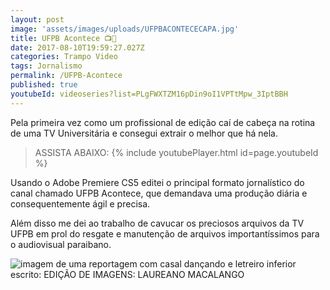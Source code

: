 ```yaml
---
layout: post
image: 'assets/images/uploads/UFPBACONTECECAPA.jpg'
title: UFPB Acontece 📺📰
date: 2017-08-10T19:59:27.027Z
categories: Trampo Video
tags: Jornalismo
permalink: /UFPB-Acontece
published: true
youtubeId: videoseries?list=PLgFWXTZM16pDin9oI1VPTtMpw_3IptBBH
---
```


Pela primeira vez como um profissional de edição caí de cabeça na rotina de uma TV Universitária e consegui extrair o melhor que há nela.

> ASSISTA ABAIXO:
{% include youtubePlayer.html id=page.youtubeId %}

Usando o Adobe Premiere CS5 editei o principal formato jornalístico do canal chamado UFPB Acontece, que demandava uma produção diária e consequentemente ágil e precisa.

Além disso me dei ao trabalho de cavucar os preciosos arquivos da TV UFPB em prol do resgate e manutenção de arquivos importantíssimos para o audiovisual paraibano. 

![imagem de uma reportagem com casal dançando e letreiro inferior escrito: EDIÇÃO DE IMAGENS: LAUREANO MACALANGO](assets/images/uploads/UFPBACONTECE02.jpg)
